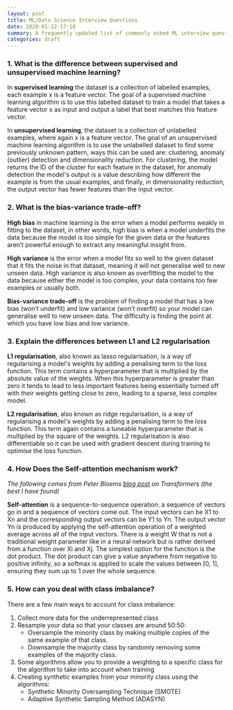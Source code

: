 ```yaml
---
layout: post
title: ML/Data Science Interview Questions
date: 2020-01-22-17:10
summary: A frequently updated list of commonly asked ML interview questions.
categories: draft
---
```


### 1. What is the difference between supervised and unsupervised machine learning?

In **supervised learning** the dataset is a collection of labelled examples, each example x is a feature vector. The goal of a supervised machine learning algorithm is to use this labelled dataset to train a model that takes a feature vector x as input and output a label that best matches this feature vector. 

In **unsupervised learning**, the dataset is a collection of unlabelled examples, where again x is a feature vector. The goal of an unsupervised machine learning algorithm is to use the unlabelled dataset to find some previously unknown pattern, ways this can be used are: clustering, anomaly (outlier) detection and dimensionality reduction. For clustering, the model returns the ID of the cluster for each feature in the dataset, for anomaly detection the model's output is a value describing how different the example is from the usual examples, and finally, in dimensionality reduction, the output vector has fewer features than the input vector.

### 2. What is the bias-variance trade-off?

**High bias** in machine learning is the error when a model performs weakly in fitting to the dataset, in other words, high bias is when a model underfits the data because the model is too simple for the given data or the features aren’t powerful enough to extract any meaningful insight from.

**High variance** is the error when a model fits so well to the given dataset that it fits the noise in that dataset, meaning it will not generalise well to new unseen data. High variance is also known as overfitting the model to the data because either the model is too complex, your data contains too few examples or usually both. 

**Bias-variance trade-off** is the problem of finding a model that has a low bias (won’t underfit) and low variance (won’t overfit) so your model can generalise well to new unseen data. The difficulty is finding the point at which you have low bias and low variance. 

### 3. Explain the differences between L1 and L2 regularisation 

**L1 regularisation**, also known as lasso regularisation, is a way of regularising a model's weights by adding a penalising term to the loss function. This term contains a hyperparameter that is multiplied by the absolute value of the weights. When this hyperparameter is greater than zero it tends to lead to less important features being essentially turned off with their weights getting close to zero, leading to a sparse, less complex model. 

**L2 regularisation**, also known as ridge regularisation, is a way of regularising a model's weights by adding a penalising term to the loss function. This term again contains a tuneable hyperparameter that is multiplied by the square of the weights. L2 regularisation is also differentiable so it can be used with gradient descent during training to optimise the loss function. 

### 4. How Does the Self-attention mechanism work?

_The following comes from Peter Bloems [blog post](http://www.peterbloem.nl/blog/transformers "Transformers From Scratch") on Transformers (the best I have found)_

**Self-attention** is a sequence-to-sequence operation: a sequence of vectors go in and a sequence of vectors come out. The input vectors can be X1 to Xn and the corresponding output vectors can be Y1 to Yn. 
The output vector Yn is produced by applying the self-attention operation of a weighted average across all of the input vectors. There is a weight W that is not a traditional weight parameter like in a neural network but is rather derived from a function over Xi and Xj. The simplest option for the function is the dot product. The dot product can give a value anywhere from negative to positive infinity, so a softmax is applied to scale the values between [0, 1], ensuring they sum up to 1 over the whole sequence. 

### 5. How can you deal with class imbalance?

There are a few main ways to account for class imbalance:
1. Collect more data for the underrepresented class 
2. Resample your data so that your classes are around 50:50:
    * Oversample the minority class by making multiple copies of the same example of that class.
    * Downsample the majority class by randomly removing some examples of the majority class.
3. Some algorithms allow you to provide a weighting to a specific class for the algorithm to take into account when training
4. Creating synthetic examples from your minority class using the algorithms:
    * Synthetic Minority Oversampling Technique (SMOTE)
    * Adaptive Synthetic Sampling Method (ADASYN)

